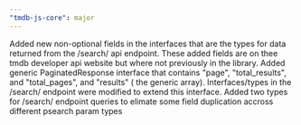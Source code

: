 ```yaml
---
"tmdb-js-core": major
---
```



Added new non-optional fields in the interfaces that are the types for data returned from the /search/ api endpoint. These added fields are on thee tmdb developer api website but where not previously in the library. 
Added generic PaginatedResponse interface that contains "page", "total_results", and "total_pages", and "results" ( the generic array). 
Interfaces/types in the /search/ endpoint were modified to extend this interface. 
Added two types for /search/ endpoint queries to elimate some field duplication accross different psearch param types




